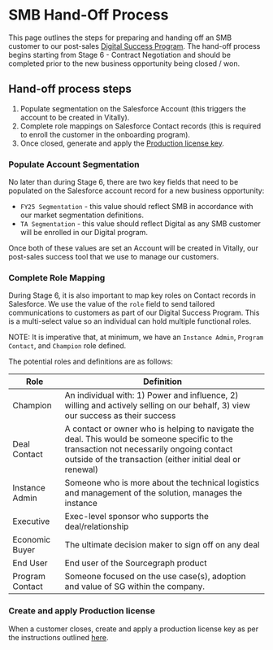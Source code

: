 # SMB Hand-Off Process

This page outlines the steps for preparing and handing off an SMB customer to our post-sales [Digital Success Program](../../technical-success/ta/digital-success/team-culture/digital-success-program.md#1-customer-onboarding). The hand-off process begins starting from Stage 6 - Contract Negotiation and should be completed prior to the new business opportunity being closed / won.

## Hand-off process steps
1. Populate segmentation on the Salesforce Account (this triggers the account to be created in Vitally).
2. Complete role mappings on Salesforce Contact records (this is required to enroll the customer in the onboarding program).
3. Once closed, generate and apply the [Production license key](../../technical-success/ce/process/license_keys.md#converting-a-prospect-to-a-new-customer).


### Populate Account Segmentation

No later than during Stage 6, there are two key fields that need to be populated on the Salesforce account record for a new business opportunity:
- `FY25 Segmentation` - this value should reflect SMB in accordance with our market segmentation definitions.
- `TA Segmentation` - this value should reflect Digital as any SMB customer will be enrolled in our Digital program.

Once both of these values are set an Account will be created in Vitally, our post-sales success tool that we use to manage our customers.

### Complete Role Mapping

During Stage 6, it is also important to map key roles on Contact records in Salesforce. We use the value of the `role` field to send tailored communications to customers as part of our Digital Success Program. This is a multi-select value so an individual can hold multiple functional roles.

NOTE: It is imperative that, at minimum, we have an `Instance Admin`, `Program Contact`, and `Champion` role defined.

The potential roles and definitions are as follows:

| Role            | Definition                                                                                                                                                                                            |
| --------------- | ----------------------------------------------------------------------------------------------------------------------------------------------------------------------------------------------------- |
| Champion        | An individual with: 1) Power and influence, 2) willing and actively selling on our behalf, 3) view our success as their success                                                                       |
| Deal Contact    | A contact or owner who is helping to navigate the deal. This would be someone specific to the transaction not necessarily ongoing contact outside of the transaction (either initial deal or renewal) |
| Instance Admin  | Someone who is more about the technical logistics and management of the solution, manages the instance                                                                                                |
| Executive       | Exec-level sponsor who supports the deal/relationship                                                                                                                                                 |
| Economic Buyer  | The ultimate decision maker to sign off on any deal                                                                                                                                                   |
| End User        | End user of the Sourcegraph product                                                                                                                                                                   |
| Program Contact | Someone focused on the use case(s), adoption and value of SG within the company.                                                                                                                      |

### Create and apply Production license

When a customer closes, create and apply a production license key as per the instructions outlined [here](cloud_instances.md).
